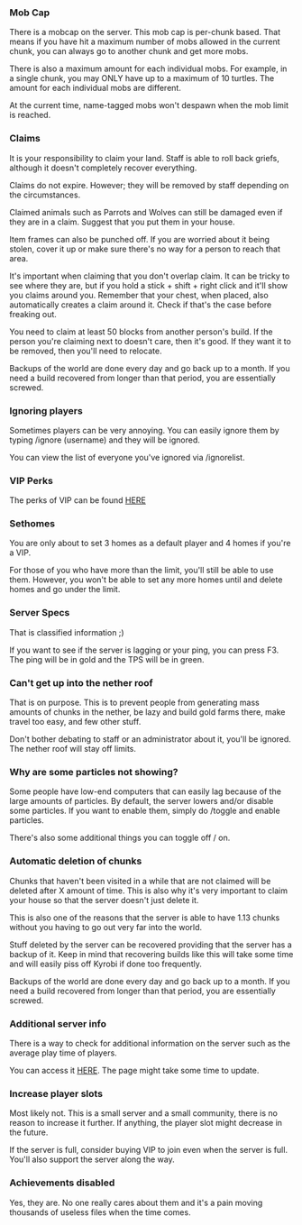 ### Mob Cap

There is a mobcap on the server. This mob cap is per-chunk based. That means if you have hit a maximum number of mobs allowed in the current chunk, you can always go to another chunk and get more mobs.

There is also a maximum amount for each individual mobs. For example, in a single chunk, you may ONLY have up to a maximum of 10 turtles. The amount for each individual mobs are different.

At the current time, name-tagged mobs won't despawn when the mob limit is reached. 



### Claims

It is your responsibility to claim your land. Staff is able to roll back griefs, although it doesn't completely recover everything. 

Claims do not expire. However; they will be removed by staff depending on the circumstances.

Claimed animals such as Parrots and Wolves can still be damaged even if they are in a claim. Suggest that you put them in your house.

Item frames can also be punched off. If you are worried about it being stolen, cover it up or make sure there's no way for a person to reach that area. 

It's important when claiming that you don't overlap claim. It can be tricky to see where they are, but if you hold a stick + shift + right click and it'll show you claims around you. Remember that your chest, when placed, also automatically creates a claim around it. Check if that's the case before freaking out.

You need to claim at least 50 blocks from another person's build. If the person you're claiming next to doesn't care, then it's good. If they want it to be removed, then you'll need to relocate.

Backups of the world are done every day and go back up to a month. If you need a build recovered from longer than that period, you are essentially screwed. 



### Ignoring players

Sometimes players can be very annoying. You can easily ignore them by typing /ignore (username) and they will be ignored. 

You can view the list of everyone you've ignored via /ignorelist.



### VIP Perks

The perks of VIP can be found [HERE](https://cynagen.craftingstore.net/category/22212)


### Sethomes

You are only about to set 3 homes as a default player and 4 homes if you're a VIP.

For those of you who have more than the limit, you'll still be able to use them. However, you won't be able to set any more homes until and delete homes and go under the limit.



### Server Specs

That is classified information ;)

If you want to see if the server is lagging or your ping, you can press F3. The ping will be in gold and the TPS will be in green.



### Can't get up into the nether roof

That is on purpose. This is to prevent people from generating mass amounts of chunks in the nether, be lazy and build gold farms there, make travel too easy, and few other stuff.

Don't bother debating to staff or an administrator about it, you'll be ignored. The nether roof will stay off limits.



### Why are some particles not showing?

Some people have low-end computers that can easily lag because of the large amounts of particles. By default, the server lowers and/or disable some particles. If you want to enable them, simply do /toggle and enable particles.

There's also some additional things you can toggle off / on.



### Automatic deletion of chunks

Chunks that haven't been visited in a while that are not claimed will be deleted after X amount of time. This is also why it's very important to claim your house so that the server doesn't just delete it.

This is also one of the reasons that the server is able to have 1.13 chunks without you having to go out very far into the world.

Stuff deleted by the server can be recovered providing that the server has a backup of it. Keep in mind that recovering builds like this will take some time and will easily piss off Kyrobi if done too frequently.

Backups of the world are done every day and go back up to a month. If you need a build recovered from longer than that period, you are essentially screwed.



### Additional server info

There is a way to check for additional information on the server such as the average play time of players. 

You can access it [HERE](http://cynagen.xyz:8144/server). The page might take some time to update. 



### Increase player slots

Most likely not. This is a small server and a small community, there is no reason to increase it further. If anything, the player slot might decrease in the future. 

If the server is full, consider buying VIP to join even when the server is full. You'll also support the server along the way.



### Achievements disabled

Yes, they are. No one really cares about them and it's a pain moving thousands of useless files when the time comes.


